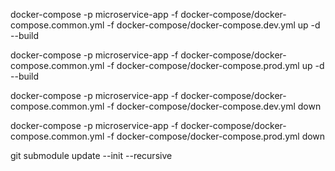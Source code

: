 docker-compose -p microservice-app -f docker-compose/docker-compose.common.yml -f docker-compose/docker-compose.dev.yml up -d --build

docker-compose -p microservice-app -f docker-compose/docker-compose.common.yml -f docker-compose/docker-compose.prod.yml up -d --build

docker-compose -p microservice-app -f docker-compose/docker-compose.common.yml -f docker-compose/docker-compose.dev.yml down

docker-compose -p microservice-app -f docker-compose/docker-compose.common.yml -f docker-compose/docker-compose.prod.yml down

git submodule update --init --recursive